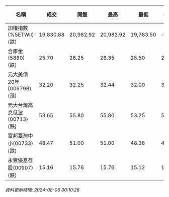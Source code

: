 | 名稱 | 成交 | 開盤 | 最高 | 最低 | 均價 | 成交金額(億) | 昨收 | 漲跌幅 | 漲跌 | 總量 | 昨量 | 振幅 |
| -------- | -------- | -------- | -------- |-------- | -------- | -------- |-------- |-------- |-------- | -------- | -------- |-------- |
|加權指數(%5ETWII) (跌)|19,830.88|20,982.92|20,982.92|19,783.50|-|6,420.60|21,638.09|8.35%|1807.21|15,490,655|0|5.54%|
|合庫金(5880) (跌)|25.70|26.25|26.35|25.50|25.88|7.66|26.95|4.64%|1.25|29,587|14,090|3.15%|
|元大美債20年(00679B) (漲)|32.20|32.25|32.44|32.00|32.20|94.25|31.28|2.94%|0.92|292,726|154,012|1.41%|
|元大台灣高息低波(00713) (跌)|53.65|55.80|55.80|53.25|54.18|23.99|56.80|5.55%|3.15|44,281|13,416|4.49%|
|富邦臺灣中小(00733) (跌)|48.47|51.00|51.00|48.38|49.16|2.95|53.65|9.66%|5.18|5,993|3,116|4.88%|
|永豐優息存股(00907) (跌)|15.16|15.76|15.76|15.12|15.38|1.27|16.25|6.71%|1.09|8,272|5,633|3.94%|
###### 資料更新時間: 2024-08-06 00:10:26